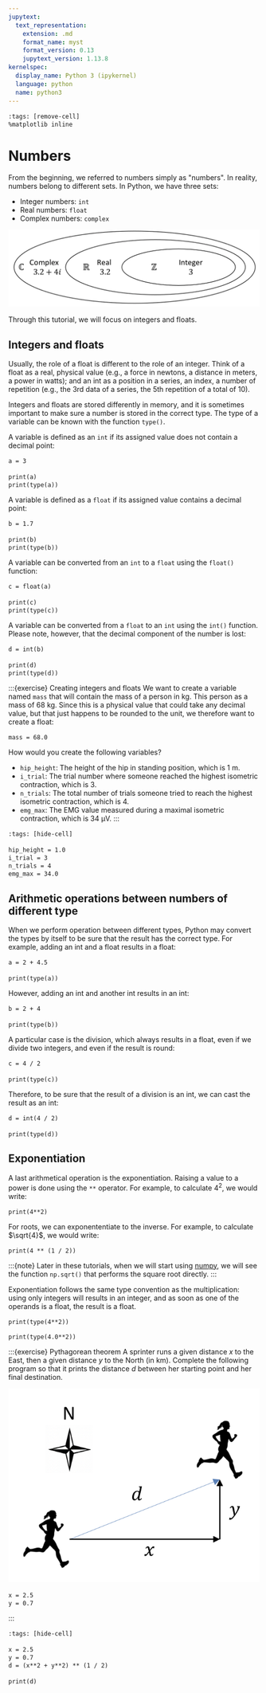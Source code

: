 ```yaml
---
jupytext:
  text_representation:
    extension: .md
    format_name: myst
    format_version: 0.13
    jupytext_version: 1.13.8
kernelspec:
  display_name: Python 3 (ipykernel)
  language: python
  name: python3
---
```


```{code-cell} ipython3
:tags: [remove-cell]
%matplotlib inline
```

# Numbers

From the beginning, we referred to numbers simply as "numbers". In reality, numbers belong to different sets. In Python, we have three sets:

- Integer numbers: `int`
- Real numbers: `float`
- Complex numbers: `complex`

![number sets -height:shorter](_static/images/number_sets.png)

Through this tutorial, we will focus on integers and floats.

## Integers and floats

Usually, the role of a float is different to the role of an integer. Think of a float as a real, physical value (e.g., a force in newtons, a distance in meters, a power in watts); and an int as a position in a series, an index, a number of repetition (e.g., the 3rd data of a series, the 5th repetition of a total of 10).

Integers and floats are stored differently in memory, and it is sometimes important to make sure a number is stored in the correct type. The type of a variable can be known with the function `type()`.

A variable is defined as an `int` if its assigned value does not contain a decimal point:

```{code-cell} ipython3
a = 3

print(a)
print(type(a))
```

A variable is defined as a `float` if its assigned value contains a decimal point:

```{code-cell} ipython3
b = 1.7

print(b)
print(type(b))
```

A variable can be converted from an `int` to a `float` using the `float()` function:

```{code-cell} ipython3
c = float(a)

print(c)
print(type(c))
```

A variable can be converted from a `float` to an `int` using the `int()` function. Please note, however, that the decimal component of the number is lost:

```{code-cell} ipython3
d = int(b)

print(d)
print(type(d))
```

:::{exercise} Creating integers and floats
We want to create a variable named `mass` that will contain the mass of a person in kg. This person as a mass of 68 kg. Since this is a physical value that could take any decimal value, but that just happens to be rounded to the unit, we therefore want to create a float:

```
mass = 68.0
```

How would you create the following variables?

- `hip_height`: The height of the hip in standing position, which is 1 m.
- `i_trial`: The trial number where someone reached the highest isometric contraction, which is 3.
- `n_trials`: The total number of trials someone tried to reach the highest isometric contraction, which is 4.
- `emg_max`: The EMG value measured during a maximal isometric contraction, which is 34 μV.
:::

```{code-cell} ipython3
:tags: [hide-cell]

hip_height = 1.0
i_trial = 3
n_trials = 4
emg_max = 34.0
```

## Arithmetic operations between numbers of different type

When we perform operation between different types, Python may convert the types by itself to be sure that the result has the correct type. For example, adding an int and a float results in a float:

```{code-cell} ipython3
a = 2 + 4.5

print(type(a))
```

However, adding an int and another int results in an int:

```{code-cell} ipython3
b = 2 + 4

print(type(b))
```

A particular case is the division, which always results in a float, even if we divide two integers, and even if the result is round:

```{code-cell} ipython3
c = 4 / 2

print(type(c))
```

Therefore, to be sure that the result of a division is an int, we can cast the result as an int:

```{code-cell} ipython3
d = int(4 / 2)

print(type(d))
```

## Exponentiation

A last arithmetical operation is the exponentiation. Raising a value to a power is done using the `**` operator. For example, to calculate $4^2$, we would write:

```{code-cell} ipython3
print(4**2)
```

For roots, we can exponententiate to the inverse. For example, to calculate $\sqrt{4}$, we would write:

```{code-cell} ipython3
print(4 ** (1 / 2))
```

:::{note}
Later in these tutorials, when we will start using [numpy](numpy.md), we will see the function `np.sqrt()` that performs the square root directly.
:::

Exponentiation follows the same type convention as the multiplication: using only integers will results in an integer, and as soon as one of the operands is a float, the result is a float.

```{code-cell} ipython3
print(type(4**2))
```

```{code-cell} ipython3
print(type(4.0**2))
```

:::{exercise} Pythagorean theorem
A sprinter runs a given distance $x$ to the East, then a given distance $y$ to the North (in km). Complete the following program so that it prints the distance $d$ between her starting point and her final destination.

![exercice_illustration -height:shorter](_static/images/exercice_pythagore.png)

```
x = 2.5
y = 0.7
```
:::

```{code-cell} ipython3
:tags: [hide-cell]

x = 2.5
y = 0.7
d = (x**2 + y**2) ** (1 / 2)

print(d)
```
